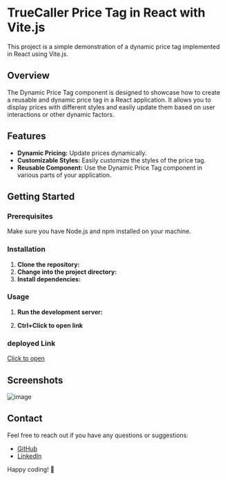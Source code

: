 # TrueCaller Price Tag in React with Vite.js

This project is a simple demonstration of a dynamic price tag implemented in React using Vite.js.

## Overview

The Dynamic Price Tag component is designed to showcase how to create a reusable and dynamic price tag in a React application. It allows you to display prices with different styles and easily update them based on user interactions or other dynamic factors.

## Features

- **Dynamic Pricing:** Update prices dynamically.
- **Customizable Styles:** Easily customize the styles of the price tag.
- **Reusable Component:** Use the Dynamic Price Tag component in various parts of your application.

## Getting Started

### Prerequisites

Make sure you have Node.js and npm installed on your machine.

### Installation

1. **Clone the repository:**
2. **Change into the project directory:**
3. **Install dependencies:**

    
### Usage

1. **Run the development server:**


2. **Ctrl+Click to open link**

### deployed Link 
[Click to open](https://luminous-palmier-0b8d1b.netlify.app/)

## Screenshots
![image](https://github.com/Suryaprakash-G26/Dynamic-price-tag/assets/141228691/185dc149-012c-48d8-bf34-c122bb80e80c)

## Contact

Feel free to reach out if you have any questions or suggestions:

- [GitHub](https://github.com/Suryaprakash-G26)
- [LinkedIn](https://www.linkedin.com/in/surya-prakash-6b2914191/)

Happy coding! 🚀


